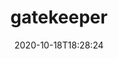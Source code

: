 ---
date: '2020-10-18T18:28:24'
draft: false
metadata:
  description: Gatekeeper - Policy Controller for Kubernetes
  homepage: https://www.openpolicyagent.org
  name: gatekeeper
  owner:
    github_url: https://github.com/open-policy-agent
    login: open-policy-agent
    name: Open Policy Agent
    url: http://www.openpolicyagent.org
  url: https://github.com/open-policy-agent/gatekeeper/releases/tag/v3.1.0
tags:
- k8s
title: gatekeeper
type: tool
---